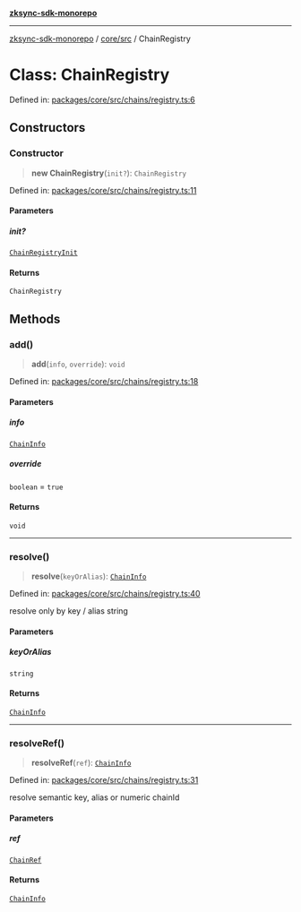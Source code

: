 [**zksync-sdk-monorepo**](../../../README.md)

---

[zksync-sdk-monorepo](../../../README.md) / [core/src](../README.md) / ChainRegistry

# Class: ChainRegistry

Defined in: [packages/core/src/chains/registry.ts:6](https://github.com/dutterbutter/zksync-sdk/blob/128d557933eb10f01edd78c0b3392137ca480daf/packages/core/src/chains/registry.ts#L6)

## Constructors

### Constructor

> **new ChainRegistry**(`init?`): `ChainRegistry`

Defined in: [packages/core/src/chains/registry.ts:11](https://github.com/dutterbutter/zksync-sdk/blob/128d557933eb10f01edd78c0b3392137ca480daf/packages/core/src/chains/registry.ts#L11)

#### Parameters

##### init?

[`ChainRegistryInit`](../interfaces/ChainRegistryInit.md)

#### Returns

`ChainRegistry`

## Methods

### add()

> **add**(`info`, `override`): `void`

Defined in: [packages/core/src/chains/registry.ts:18](https://github.com/dutterbutter/zksync-sdk/blob/128d557933eb10f01edd78c0b3392137ca480daf/packages/core/src/chains/registry.ts#L18)

#### Parameters

##### info

[`ChainInfo`](../interfaces/ChainInfo.md)

##### override

`boolean` = `true`

#### Returns

`void`

---

### resolve()

> **resolve**(`keyOrAlias`): [`ChainInfo`](../interfaces/ChainInfo.md)

Defined in: [packages/core/src/chains/registry.ts:40](https://github.com/dutterbutter/zksync-sdk/blob/128d557933eb10f01edd78c0b3392137ca480daf/packages/core/src/chains/registry.ts#L40)

resolve only by key / alias string

#### Parameters

##### keyOrAlias

`string`

#### Returns

[`ChainInfo`](../interfaces/ChainInfo.md)

---

### resolveRef()

> **resolveRef**(`ref`): [`ChainInfo`](../interfaces/ChainInfo.md)

Defined in: [packages/core/src/chains/registry.ts:31](https://github.com/dutterbutter/zksync-sdk/blob/128d557933eb10f01edd78c0b3392137ca480daf/packages/core/src/chains/registry.ts#L31)

resolve semantic key, alias or numeric chainId

#### Parameters

##### ref

[`ChainRef`](../type-aliases/ChainRef.md)

#### Returns

[`ChainInfo`](../interfaces/ChainInfo.md)
